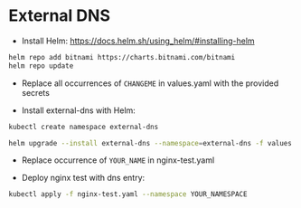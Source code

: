 # External DNS

* Install Helm: https://docs.helm.sh/using_helm/#installing-helm

```sh
helm repo add bitnami https://charts.bitnami.com/bitnami
helm repo update
```

* Replace all occurrences of `CHANGEME` in values.yaml with the provided secrets

* Install external-dns with Helm:

```sh
kubectl create namespace external-dns
```

```sh
helm upgrade --install external-dns --namespace=external-dns -f values.yaml bitnami/external-dns
```

* Replace occurrence of `YOUR_NAME` in nginx-test.yaml

* Deploy nginx test with dns entry:

```sh
kubectl apply -f nginx-test.yaml --namespace YOUR_NAMESPACE
```
